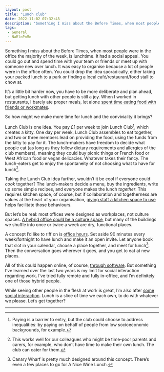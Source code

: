 ```yaml
---
layout: post
title: "Lunch club"
date: 2022-11-02 07:32:43
description: "Something I miss about the Before Times, when most people were in the office the majority of the week, is lunchtime."
tags:
 - General
 - NaBloPoMo
---
```


Something I miss about the Before Times, when most people were in the office the majority of the week, is lunchtime. It had a social appeal. You could go out and spend time with your team or friends or meet up with someone new over lunch. It was easy to organise because a lot of people were in the office often. You could drop the idea sporadically, either taking your packed lunch to a park or finding a local café/restaurant/food stall to chow at.

It’s a little bit harder now, you have to be more deliberate and plan ahead, but getting lunch with other people is still a joy. When I worked in restaurants, I barely ate proper meals, let alone [spent time eating food with friends or workmates](https://vittles.substack.com/p/vittles-623-the-lunch-break).

So how might we make more time for lunch and the conviviality it brings?

Lunch Club is one idea. You pay £1 per week to join Lunch Club[^1], which creates a kitty. One day per week, Lunch Club assembles to eat together, and two or three members lead on providing the food, using the funds from the kitty to pay for it. The lunch-makers have freedom to decide what people eat (as long as they follow dietary requirements and allergies of the club members), meaning they could buy picnic things or French food or West African food or vegan delicacies. Whatever takes their fancy. The lunch-eaters get to enjoy the spontaneity of not choosing what to have for lunch[^2].

Taking the Lunch Club idea further, wouldn’t it be cool if everyone could _cook_ together? The lunch-makers decide a menu, buy the ingredients, write up some simple recipes, and everyone makes the lunch _together_. This requires kitchen space, of course, but if collaboration and togetherness are values at the heart of your organisation, [giving staff a kitchen space to use](https://twitter.com/LaurenceBargery/status/1207409476573241345) helps facilitate those behaviours.

But let’s be real: most offices were designed as workplaces, not culture spaces. [A hybrid office _could_ be a culture space](https://hbr.org/2021/03/designing-the-hybrid-office), but many of the buildings we shuffle into once or twice a week are dry, functional places.

A concept I’d like to riff on is [office hours](http://archive.boston.com/business/technology/innoeco/2009/11/im_joining_the_open_office_hou.html). Set aside 90 minutes every week/fortnight to have lunch and make it an open invite. Let anyone book that slot in your calendar, choose a place together, and meet for lunch[^3]. Then the conversation goes wherever it goes, and you get to eat at new places.

All of this could happen online, of course, [through software](https://interconnected.org/home/2022/03/14/saloons). But something I’ve learned over the last two years is my limit for social interaction regarding work. I’ve tried fully remote and fully in-office, and I’m definitely one of those hybrid people. 

While seeing other people in the flesh at work is great, I’m also after [some social interaction](https://twitter.com/claragt/status/1587542790271127552). Lunch is a slice of time we each own, to do with whatever we please. Let’s get together?

---

[^1]: Paying is a barrier to entry, but the club could choose to address inequalities: by paying on behalf of people from low socioeconomic backgrounds, for example. 
[^2]: This works well for our colleagues who might be time-poor parents and carers, for example, who don’t have time to make their own lunch. The club can cater for them. 
[^3]: Canary Wharf is pretty much designed around this concept. There’s even a few places to go for A Nice Wine Lunch. 